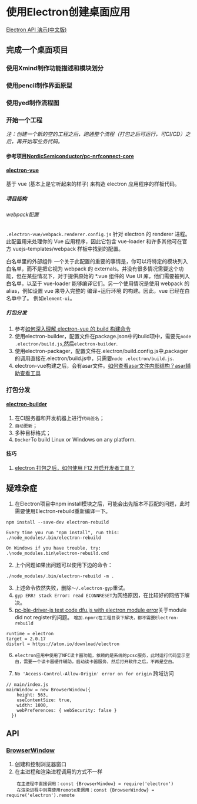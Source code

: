 # 使用Electron创建桌面应用


[Electron API 演示(中文版)](https://github.com/demopark/electron-api-demos-Zh_CN)

## 完成一个桌面项目

### 使用Xmind制作功能描述和模块划分

### 使用pencil制作界面原型

### 使用yed制作流程图

### 开始一个工程

*注：创建一个新的空的工程之后，跑通整个流程（打包之后可运行，可CI/CD）之后，再开始写业务代码。*

#### 参考项目[NordicSemiconductor/pc-nrfconnect-core](https://github.com/NordicSemiconductor/pc-nrfconnect-core.git)


#### [electron-vue](https://simulatedgreg.gitbooks.io/electron-vue/content/cn/)    
基于 vue (基本上是它听起来的样子) 来构造 electron 应用程序的样板代码。

##### 项目结构

###### webpack配置

`.electron-vue/webpack.renderer.config.js`
针对 electron 的 renderer 进程。此配置用来处理你的 Vue 应用程序，因此它包含 vue-loader 和许多其他可在官方 vuejs-templates/webpack 样板中找到的配置。

白名单里的外部组件
一个关于此配置的重要的事情是，你可以将特定的模块列入白名单，而不是把它视为 webpack 的 externals。并没有很多情况需要这个功能，但在某些情况下，对于提供原始的 *.vue 组件的 Vue UI 库，他们需要被列入白名单，以至于 vue-loader 能够编译它们。另一个使用情况是使用 webpack 的 alias，例如设置 vue 来导入完整的 编译+运行环境 的构建。因此，vue 已经在白名单中了。
例如`element-ui`。


##### 打包分发

1. 参考[如何深入理解 electron-vue 的 build 构建命令](https://newsn.net/say/electron-vue-build-command.html)
2. 使用electron-builder，配置文件在package.json中的build项中，需要先`node .electron/build.js`,然后`electron-builder`.
3. 使用electron-packager，配置文件在.electron/build.config.js中,packager的调用直接在.electron/build.js中，只需要`node .electron/build.js`.
4. electron-vue构建之后，会有asar文件。[如何查看asar文件内部结构？asar辅助查看工具](https://newsn.net/say/electron-asar-explorer.html)

### 打包分发

#### [electron-builder](https://www.electron.build/)

1. 在CI服务器和开发机器上进行`代码签名`；
2. `自动更新`；
3. 多种目标格式；
4. `Docker`To build Linux or Windows on any platform.

#### 技巧

1. [electron 打包之后，如何使用 F12 开启开发者工具？](https://newsn.net/say/electron-f12.html)

## 疑难杂症

1. 在Electron项目中npm install模块之后，可能会出先版本不匹配的问题，此时需要使用Electron-rebuild重新编译一下。
```
npm install --save-dev electron-rebuild

Every time you run "npm install", run this:
./node_modules/.bin/electron-rebuild

On Windows if you have trouble, try:
.\node_modules.bin\electron-rebuild.cmd
```

2. 上个问题如果出问题可以使用下边的命令：
```
./node_modules/.bin/electron-rebuild -m .
```

3. 上述命令依然失败，删除`～/.electron-gyp`重试。
4. `gyp ERR! stack Error: read ECONNRESET`为网络原因，在比较好的网络下解决。
5. [pc-ble-driver-js test code dfu.js with electron module error](https://devzone.nordicsemi.com/f/nordic-q-a/32559/pc-ble-driver-js-test-code-dfu-js-with-electron-module-error/125707)关于module did not register的问题。
`增加.npmrc在工程目录下解决，都不需要Electron-rebuild`
```
runtime = electron
target = 2.0.17
disturl = https://atom.io/download/electron
```

6. `electron应用中使用了NFC读卡器功能，依赖的是系统的pcsc服务，此时运行代码显示空白，需要一个读卡器硬件辅助，启动读卡器服务，然后打开软件之后，不再是空白。`

7. `No 'Access-Control-Allow-Origin' error on for origin` 跨域访问

```
// main/index.js
mainWindow = new BrowserWindow({
    height: 563,
    useContentSize: true,
    width: 1000,
    webPreferences: { webSecurity: false }
  })
```

## API

### [BrowserWindow](https://electronjs.org/docs/api/browser-window#browserwindowgetfocusedwindow)

1. 创建和控制浏览器窗口
2. 在主进程和渲染进程调用的方式不一样
```
    在主进程中直接调用：const {BrowserWindow} = require('electron')
    在渲染进程中则需使用remote来调用：const {BrowserWindow} = require('electron').remote
```
